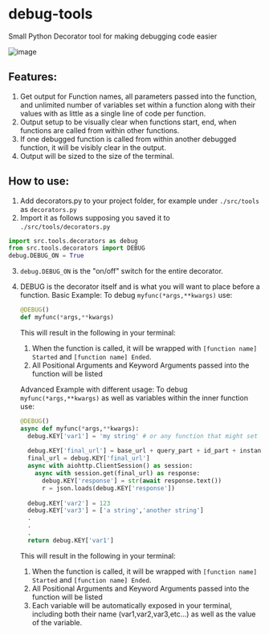 # debug-tools
Small Python Decorator tool for making debugging code easier

![image](https://user-images.githubusercontent.com/99280463/210117272-ca1b4b6a-efbc-4f51-b0e0-50aa49de9ae2.png)

## Features:
1. Get output for Function names, all parameters passed into the function, and unlimited number of variables set within a function along with their values with as little as a single line of code per function.
2. Output setup to be visually clear when functions start, end, when functions are called from within other functions.
3. If one debugged function is called from within another debugged function, it will be visibly clear in the output.
4. Output will be sized to the size of the terminal.


## How to use:
1. Add decorators.py to your project folder, for example under `./src/tools` as `decorators.py`
2. Import it as follows supposing you saved it to `./src/tools/decorators.py`
```py
import src.tools.decorators as debug
from src.tools.decorators import DEBUG
debug.DEBUG_ON = True
```
3. `debug.DEBUG_ON` is the "on/off" switch for the entire decorator.
4. DEBUG is the decorator itself and is what you will want to place before a function.
    Basic Example: To debug `myfunc(*args,**kwargs)` use:
      ```py
      @DEBUG()
      def myfunc(*args,**kwargs)
      ```
    This will result in the following in your terminal:
    1. When the function is called, it will be wrapped with `[function name] Started` and `[function name] Ended`.
    2. All Positional Arguments and Keyword Arguments passed into the function will be listed
    
    Advanced Example with different usage: To debug `myfunc(*args,**kwargs)` as well as variables within the inner function use:
      ```py
      @DEBUG()
      async def myfunc(*args,**kwargs):
        debug.KEY['var1'] = 'my string' # or any function that might set the string, for example:
        
        debug.KEY['final_url'] = base_url + query_part + id_part + instance_part
        final_url = debug.KEY['final_url']
        async with aiohttp.ClientSession() as session:
          async with session.get(final_url) as response:
            debug.KEY['response'] = str(await response.text())
            r = json.loads(debug.KEY['response'])
            
        debug.KEY['var2'] = 123
        debug.KEY['var3'] = ['a string','another string']
        .
        .
        .
        return debug.KEY['var1']
      ```
    This will result in the following in your terminal:
    1. When the function is called, it will be wrapped with `[function name] Started` and `[function name] Ended`.
    2. All Positional Arguments and Keyword Arguments passed into the function will be listed
    3. Each variable will be automatically exposed in your terminal, including both their name (var1,var2,var3,etc...) as well as the value of the variable.
